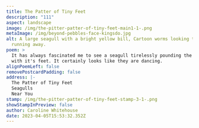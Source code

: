 ```yaml
---
title: The Patter of Tiny Feet
description: "111"
aspect: landscape
image: /img/the-pitter-patter-of-tiny-feet-main1-1-.png
metaImage: /img/beyond-pebbles-face-kingsdo.jpg
alt: A large seagull with a bright yellow bill, Cartoon worms looking terrified
  running away.
poem: >
  It has always fascinated me to see a seagull tirelessly pounding the ground
  with it's feet. It certainly looks like they are dancing.
alignPoemLeft: false
removePostcardPadding: false
address: |-
  The Patter of Tiny Feet
  Seagulls
  Near You
stamp: /img/the-pitter-patter-of-tiny-feet-stamp-3-1-.png
showStampInPreview: false
author: Caroline Whitehouse
date: 2023-04-05T15:53:32.352Z
---
```

